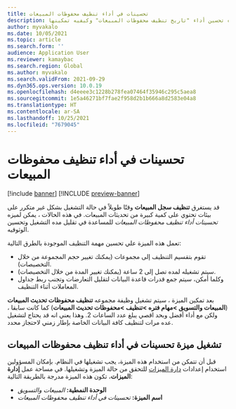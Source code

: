 ```yaml
---
title: تحسينات في أداء تنظيف محفوظات المبيعات
description: يصف هذا الموضوع ميزه تحسين أداء "تاريخ تنظيف محفوظات المبيعات" وكيفيه تمكينها.
author: myvakalo
ms.date: 10/05/2021
ms.topic: article
ms.search.form: ''
audience: Application User
ms.reviewer: kamaybac
ms.search.region: Global
ms.author: myvakalo
ms.search.validFrom: 2021-09-29
ms.dyn365.ops.version: 10.0.19
ms.openlocfilehash: d4eeee3c1228b278fea07464f35946c295c5aea8
ms.sourcegitcommit: 1e5a46271bf7fae2f958d2b1b666a8d2583e04a8
ms.translationtype: HT
ms.contentlocale: ar-SA
ms.lasthandoff: 10/25/2021
ms.locfileid: "7679045"
---
```

# <a name="saleshistorycleanupperformanceimprovements"></a>تحسينات في أداء تنظيف محفوظات المبيعات

[!include [banner](../includes/banner.md)]
[!INCLUDE [preview-banner](../includes/preview-banner.md)] <!-- GA with 10.0.24 -->

قد يستغرق **تنظيف سجل المبيعات** وقتًا طويلاً في حالة التشغيل بشكل غير متكرر على بيئات تحتوي على كمية كبيرة من تحديثات المبيعات. في هذه الحالات ، يمكن لميزه *تحسينات أداء تنظيف محفوظات المبيعات* للمساعدة في تقليل مده التشغيل وتحسين الوثوقيه.

تعمل هذه الميزة علي تحسين مهمة التنظيف الموجودة بالطرق التالية:

- تقوم بتقسيم التنظيف إلى مجموعات (يمكنك تغيير حجم المجموعة من خلال التخصيصات).
- سيتم تشغيله لمده تصل إلى 2 ساعة (يمكنك تغيير المدة من خلال التخصيصات).
- وكلما أمكن، سيتم جمع قدرات قاعدة البيانات لتقليل التعارضات وتجنب ربط جداول المعاملات أثناء التنظيف.

بعد تمكين الميزة ، سيتم تشغيل وظيفة مجموعه  **تنظيف محفوظات تحديث المبيعات** (**المبيعات والتسويق \>مهام فتره \>تنظيف \>محفوظات تحديث المبيعات**) كما كانت سابقا ، ولكن مع أداء أفضل وبحد اقصي يبلغ عدد الساعات 2. وهذا يعني انه قد يحتاج لتشغيل عده مرات لتنظيف كافة البيانات الخاصة بإطار زمني لاحتجاز محدد.

## <a name="turn-on-the-saleshistorycleanupperformanceimprovements-feature"></a>تشغيل ميزة تحسينات في أداء تنظيف محفوظات المبيعات

قبل أن تتمكن من استخدام هذه الميزة، يجب تشغيلها في النظام. بإمكان المسؤولين استخدام إعدادات [دارة الميزات](../../fin-ops-core/fin-ops/get-started/feature-management/feature-management-overview.md) للتحقق من حالة الميزة وتشغيلها. في مساحة عمل **إدارة الميزات**، تكون هذه الميزة مدرجة بالطريقة التالية:

- **الوحدة النمطية:** *المبيعات والتسويق‎*
- **اسم الميزة:** *تحسينات في أداء تنظيف محفوظات المبيعات*
